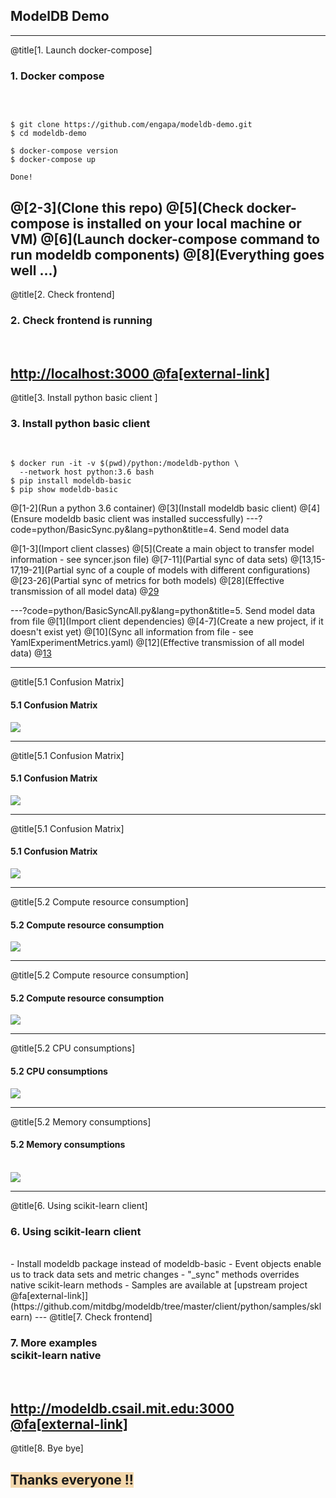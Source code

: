 ## ModelDB Demo
---
@title[1. Launch docker-compose]

### <span class="step-title">1. Docker compose</span>
<br>

```shell

$ git clone https://github.com/engapa/modeldb-demo.git
$ cd modeldb-demo

$ docker-compose version
$ docker-compose up

Done!
```

@[2-3](Clone this repo)
@[5](Check docker-compose is installed on your local machine or VM)
@[6](Launch docker-compose command to run modeldb components)
@[8](Everything goes well ...)
---
@title[2. Check frontend]

### <span class="step-title">2. Check frontend is running</span>
<br>

[http://localhost:3000 @fa[external-link]](http://localhost:3000)
---
@title[3. Install python basic client ]

### <span class="step-title">3. Install python basic client</span>
<br>

```shell
$ docker run -it -v $(pwd)/python:/modeldb-python \
  --network host python:3.6 bash
$ pip install modeldb-basic
$ pip show modeldb-basic
```

@[1-2](Run a python 3.6 container)
@[3](Install modeldb basic client)
@[4](Ensure modeldb basic client was installed successfully)
---?code=python/BasicSync.py&lang=python&title=4. Send model data

@[1-3](Import client classes)
@[5](Create a main object to transfer model information - see syncer.json file)
@[7-11](Partial sync of data sets)
@[13,15-17,19-21](Partial sync of a couple of models with different configurations)
@[23-26](Partial sync of metrics for both models)
@[28](Effective transmission of all model data)
@[29](Execute "python BasicSync.py")

---?code=python/BasicSyncAll.py&lang=python&title=5. Send model data from file
@[1](Import client dependencies)
@[4-7](Create a new project, if it doesn't exist yet)
@[10](Sync all information from file - see YamlExperimentMetrics.yaml)
@[12](Effective transmission of all model data)
@[13](Execute "python BasicSyncAll.py")

---
@title[5.1 Confusion Matrix]
#### <span class="step-title">5.1 Confusion Matrix</span>
<img src="assets/images/cm1.png" class="img-slide"/>

---
@title[5.1 Confusion Matrix]
#### <span class="step-title">5.1 Confusion Matrix</span>
<img src="assets/images/cm2.png" class="img-slide"/>

---
@title[5.1 Confusion Matrix]
#### <span class="step-title">5.1 Confusion Matrix</span>
<img src="assets/images/cm.png" class="img-slide"/>

---
@title[5.2 Compute resource consumption]
#### <span class="step-title">5.2 Compute resource consumption</span>
<img src="assets/images/cmm1.png" class="img-slide"/>

---
@title[5.2 Compute resource consumption]
#### <span class="step-title">5.2 Compute resource consumption</span>

<img src="assets/images/cmm2.png" class="img-slide"/>

---
@title[5.2 CPU consumptions]
#### <span class="step-title">5.2 CPU consumptions</span>
<img src="assets/images/cmm_cpu.png" class="img-slide"/>

---
@title[5.2 Memory consumptions]
#### <span class="step-title">5.2 Memory consumptions</span>
<br>
<img src="assets/images/cmm_mem.png" class="img-slide"/>

---
@title[6. Using scikit-learn client]
### <span class="step-title">6. Using scikit-learn client</span>
<br>
- <span class="blue">Install modeldb package instead of modeldb-basic</span>
- <span class="blue">Event objects enable us to track data sets and metric changes</span>
- <span class="blue">"_sync" methods overrides native scikit-learn methods</span>
- <span class="blue">Samples are available at [upstream project @fa[external-link]](https://github.com/mitdbg/modeldb/tree/master/client/python/samples/sklearn)</span>
---
@title[7. Check frontend]

### <span class="step-title">7. More examples <br/>scikit-learn native</span>
<br>

[http://modeldb.csail.mit.edu:3000 @fa[external-link]](http://modeldb.csail.mit.edu:3000)
---
@title[8. Bye bye]
## <span style="background: #f3d7ac">Thanks everyone !!</span>
